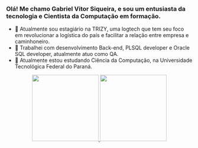 ### Olá! Me chamo Gabriel Vitor Siqueira, e sou um entusiasta da tecnologia e Cientista da Computação em formação.

- 🔭 Atualmente sou estagiário na TRIZY, uma logtech que tem seu foco em revolucionar a logística do país e facilitar a relação entre empresa e caminhoneiro.
- 💼 Trabalhei com desenvolvimento Back-end, PLSQL developer e Oracle SQL developer, atualmente atuo como QA.
- 🌱 Atualmente estou estudando Ciência da Computação, na Universidade Tecnológica Federal do Paraná.
<div align="center">
  <a href="https://github.com/Gabrielvsiqueira">
  <img height="180em" src="https://github-readme-stats.vercel.app/api?username=Gabrielvsiqueira&show_icons=true&theme=vue-dark&include_all_commits=true&count_private=true"/>
  <img height="180em" src="https://github-readme-stats.vercel.app/api/top-langs/?username=Gabrielvsiqueira&layout=compact&langs_count=7&theme=vue-dark"/>
</div>
 
